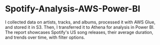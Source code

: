 # Spotify-Analysis-AWS-Power-BI
I collected data on artists, tracks, and albums, processed it with AWS Glue, and stored it in S3. Then, I transferred it to Athena for analysis in Power BI. The report showcases Spotify's US song releases, their average duration, and trends over time, with filter options.
